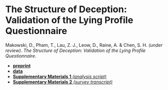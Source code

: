 # The Structure of Deception: Validation of the Lying Profile Questionnaire

Makowski, D., Pham, T., Lau, Z. J., Leow, D., Raine, A. & Chen, S. H. *(under review)*. *The Structure of Deception: Validation of the Lying Profile Questionnaire*.

- [**preprint**](https://psyarxiv.com/t7s32/)
- [**data**](https://raw.githubusercontent.com/DominiqueMakowski/2020structure/master/data/data.csv)
- [**Supplementary Materials 1** *(analysis script)*](https://github.com/DominiqueMakowski/2020structure/tree/master/statistics)
- [**Supplementary Materials 2** *(survey transcript)*](https://github.com/DominiqueMakowski/2020structure/blob/master/SupplementaryMaterials2.pdf)